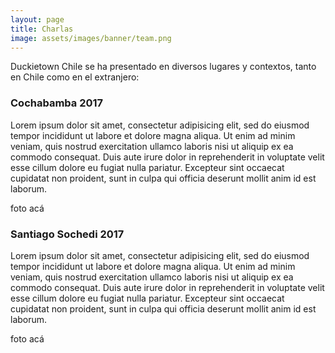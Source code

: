```yaml
---
layout: page
title: Charlas
image: assets/images/banner/team.png
---
```


<p>
  Duckietown Chile se ha presentado en diversos lugares y contextos, tanto en Chile como en el extranjero:
</p>

<div class="row">
  <div class="6u 12u$(small)">
    <h3>Cochabamba 2017</h3>
    <p>Lorem ipsum dolor sit amet, consectetur adipisicing elit, sed do eiusmod
    tempor incididunt ut labore et dolore magna aliqua. Ut enim ad minim veniam,
    quis nostrud exercitation ullamco laboris nisi ut aliquip ex ea commodo
    consequat. Duis aute irure dolor in reprehenderit in voluptate velit esse
    cillum dolore eu fugiat nulla pariatur. Excepteur sint occaecat cupidatat non
    proident, sunt in culpa qui officia deserunt mollit anim id est laborum.</p>
  </div>
  <div class="6u$ 12u$(small)">
    foto acá
  </div>
</div>

<div class="row">
  <div class="6u 12u$(small)">
    <h3>Santiago Sochedi 2017</h3>
    <p>Lorem ipsum dolor sit amet, consectetur adipisicing elit, sed do eiusmod
    tempor incididunt ut labore et dolore magna aliqua. Ut enim ad minim veniam,
    quis nostrud exercitation ullamco laboris nisi ut aliquip ex ea commodo
    consequat. Duis aute irure dolor in reprehenderit in voluptate velit esse
    cillum dolore eu fugiat nulla pariatur. Excepteur sint occaecat cupidatat non
    proident, sunt in culpa qui officia deserunt mollit anim id est laborum.</p>
  </div>
  <div class="6u$ 12u$(small)">
    foto acá
  </div>
</div>
